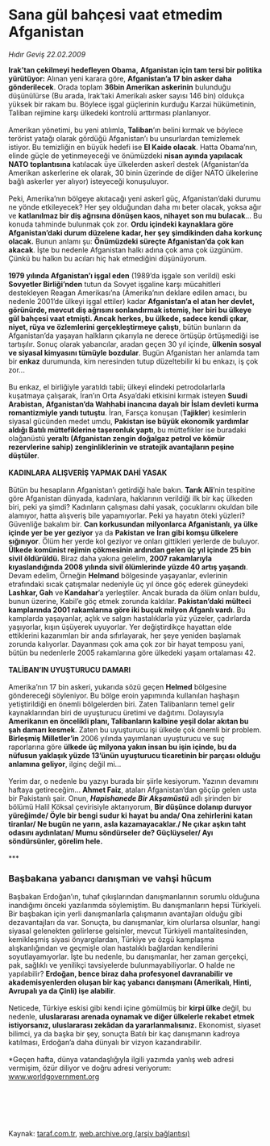 # Sana gül bahçesi vaat etmedim Afganistan

*Hıdır Geviş 22.02.2009*

<div class="taraf_structure_2col_1zq">
<div class="margen_n">



 <p><b>Irak’tan çekilmeyi hedefleyen Obama,</b> <b>Afganistan için tam tersi bir politika yürütüyor:</b> Alınan yeni karara göre, <b>Afganistan’a 17 bin asker daha gönderilecek</b>. Orada toplam <b>36bin Amerikan</b> <b>askerinin</b> bulunduğu düşünülürse (Bu arada, Irak’taki Amerikalı asker sayısı 146 bin) oldukça yüksek bir rakam bu. Böylece işgal güçlerinin kurduğu Karzai hükümetinin, Taliban rejimine karşı ülkedeki kontrolü arttırması planlanıyor. <br/><br/>Amerikan yönetimi, bu yeni atılımla, <b>Taliban</b>’ın belini kırmak ve böylece terörist yatağı olarak gördüğü Afganistan’ı bu unsurlardan temizlemek istiyor. Bu temizliğin en büyük hedefi ise <b>El Kaide olacak</b>. Hatta Obama’nın, elinde güçle de yetinmeyeceği ve önümüzdeki <b>nisan ayında yapılacak NATO toplantısına</b> katılacak üye ülkelerden askerî destek (Afganistan’da Amerikan askerlerine ek olarak, 30 binin üzerinde de diğer NATO ülkelerine bağlı askerler yer alıyor) isteyeceği konuşuluyor. <br/><br/>Peki, Amerika’nın bölgeye akıtacağı yeni askerî güç, Afganistan’daki durumu ne yönde etkileyecek? Her şey olduğundan daha mı beter olacak, yoksa ağır ve <b>katlanılmaz bir diş ağrısına dönüşen kaos, nihayet son mu bulacak</b>... Bu konuda tahminde bulunmak çok zor. <b>Ordu içindeki kaynaklara göre Afganistan’daki durum düzelene kadar, her şey şimdikinden daha korkunç olacak.</b> Bunun anlamı şu: <b>Önümüzdeki süreçte Afganistan’da çok kan akacak</b>. İşte bu nedenle Afganistan halkı adına çok ama çok üzgünüm. Çünkü bu halkın bu acıları hiç hak etmediğini düşünüyorum. <b><br/><br/>1979 yılında Afganistan’ı işgal eden</b> (1989’da işgale son verildi) eski <b>Sovyetler Birliği’nden</b> tutun da Sovyet işgaline karşı mücahitleri destekleyen Reagan Amerikası’na (Amerika’nın deklare edilen amacı, bu nedenle 2001’de ülkeyi işgal ettiler) kadar <b>Afganistan’a el atan her devlet, görünürde, mevcut diş ağrısını sonlandırmak istemiş, her biri bu ülkeye gül bahçesi vaat etmişti. Ancak herkes, bu ülkede, sadece kendi çıkar, niyet, rüya ve özlemlerini gerçekleştirmeye çalıştı</b>, bütün bunların da Afganistan’da yaşayan halkların çıkarıyla ne derece örtüşüp örtüşmediği ise tartışılır. Sonuç olarak yabancılar, aradan geçen 30 yıl içinde, <b>ülkenin sosyal ve siyasal kimyasını tümüyle bozdular</b>. Bugün Afganistan her anlamda tam bir <b>enkaz</b> durumunda, kim neresinden tutup düzeltebilir ki bu enkazı, iş çok zor... <br/><br/>Bu enkaz, el birliğiyle yaratıldı tabii; ülkeyi elindeki petrodolarlarla kuşatmaya çalışarak, İran’ın Orta Asya’daki etkisini kırmak isteyen <b>Suudi Arabistan, Afganistan’da Wahhabi inancına dayalı bir İslam devleti kurma romantizmiyle yandı tutuştu</b>. İran, Farsça konuşan (<b>Tajikler</b>) kesimlerin siyasal gücünden medet umdu, <b>Pakistan ise büyük ekonomik yardımlar aldığı Batılı müttefiklerine taşeronluk yaptı</b>, bu müttefikler ise buradaki olağanüstü <b>yeraltı (Afganistan zengin doğalgaz petrol ve kömür rezervlerine sahip) zenginliklerinin ve stratejik avantajların peşine düştüler</b>. <b> </b> <b><br/><br/>KADINLARA ALIŞVERİŞ YAPMAK DAHİ YASAK</b>   <br/><br/>Bütün bu hesapların Afganistan’ı getirdiği hale bakın. <b>Tarık Ali</b>’nin tespitine göre Afganistan dünyada, kadınlara, haklarının verildiği ilk bir kaç ülkeden biri, peki ya şimdi? Kadınların çalışması dahi yasak, çocuklarını okuldan bile alamıyor, hatta alışveriş bile yapamıyorlar. Peki ya hayatın öteki yüzleri? Güvenliğe bakalım bir. <b>Can korkusundan milyonlarca Afganistanlı, ya ülke içinde yer be yer geziyor</b> ya da <b>Pakistan ve</b> <b>İran gibi komşu ülkelere sığınıyor</b>. Ölüm her yerde kol geziyor ve onları gittikleri yerlerde de buluyor. <b>Ülkede komünist rejimin çökmesinin ardından gelen üç yıl içinde 25 bin sivil öldürüldü. </b>Biraz daha yakına gelelim, <b>2007 rakamlarıyla kıyaslandığında 2008 yılında sivil ölümlerinde yüzde 40 artış yaşandı</b>. Devam edelim, Örneğin <b>Helmand</b> bölgesinde yaşayanlar, evlerinin etrafındaki sıcak çatışmalar nedeniyle üç yıl önce göç ederek güneydeki <b>Lashkar, Gah</b> ve<b> Kandahar</b>’a yerleştiler. Ancak burada da ölüm onları buldu, bunun üzerine, Kabil’e göç etmek zorunda kaldılar. <b>Pakistan’daki mülteci kamplarında 2001 rakamlarına göre iki buçuk milyon Afganlı vardı</b>. Bu kamplarda yaşayanlar, açlık ve salgın hastalıklarla yüz yüzeler, çadırlarda yaşıyorlar, kışın üşüyerek uyuyorlar. Yer değiştirdikçe hayattan elde ettiklerini kazanımları bir anda sıfırlayarak, her şeye yeniden başlamak zorunda kalıyorlar. Dayanması çok ama çok zor bir hayat temposu yani, bütün bu nedenlerle 2005 rakamlarına göre ülkedeki yaşam ortalaması 42. <b> </b> <b><br/><br/>TALİBAN’IN UYUŞTURUCU DAMARI</b>   <br/><br/>Amerika’nın 17 bin askeri, yukarıda sözü geçen <b>Helmed</b> bölgesine göndereceği söyleniyor. Bu bölge eroin yapımında kullanılan haşhaşın yetiştirildiği en önemli bölgelerden biri. Zaten Talibanların temel gelir kaynaklarından biri de uyuşturucu üretimi ve dağıtımı. Dolayısıyla <b>Amerikanın en öncelikli planı, Talibanların kalbine yeşil dolar akıtan bu şah damarı kesmek</b>. Zaten bu uyuşturucu işi ülkede çok önemli bir problem. <b>Birleşmiş Milletler’in</b> 2006 yılında yayımlanan uyuşturucu ve suç raporlarına göre <b>ülkede üç milyona yakın insan bu işin içinde, bu da nüfusun yaklaşık yüzde 13’ünün uyuşturucu ticaretinin bir parçası olduğu anlamına geliyor</b>, ilginç değil mi... <br/><br/>Yerim dar, o nedenle bu yazıyı burada bir şiirle kesiyorum. Yazının devamını haftaya getireceğim... <b>Ahmet Faiz</b>, ataları Afganistan’dan göçüp gelen usta bir Pakistanlı şair. Onun, <b><i>Hapishanede Bir Akşamüstü</i></b> adlı şirinden bir bölümü Halil Köksal çevirisiyle aktarıyorum, <b>Bir düşünce dolanıp duruyor yüreğimde/ Öyle bir bengi sudur ki hayat bu anda/ Ona zehirlerini katan tiranlar/ Ne bugün ne yarın, asla kazamayacaklar./ Ne çıkar aşkın taht odasını aydınlatan/ Mumu söndürseler de? Güçlüyseler/ Ayı söndürsünler, görelim hele</b><b>.</b> <br/><br/>***   <br/><font size="4"><strong><br/>Başbakana yabancı danışman ve vahşi hücum</strong></font>   <br/><br/>Başbakan Erdoğan’ın, tuhaf çıkışlarından danışmanlarının sorumlu olduğuna inandığımı önceki yazılarımda söylemiştim. Bu danışmanların hepsi Türkiyeli. Bir başbakan için yerli danışmanlarla çalışmanın avantajları olduğu gibi dezavantajları da var. Sonuçta, bu danışmanlar, kim olurlarsa olsunlar, hangi siyasal gelenekten gelirlerse gelsinler, mevcut Türkiyeli mantalitesinden, kemikleşmiş siyasi önyargılardan, Türkiye ye özgü kamplaşma alışkanlığından ve geçmişle olan hastalıklı bağlardan kendilerini soyutlayamıyorlar. İşte bu nedenle, bu danışmanlar, her zaman gerçekçi, pak, sağlıklı ve yenilikçi tavsiyelerde bulunmayabiliyorlar. O halde ne yapılabilir? <b>Erdoğan, bence biraz daha profesyonel davranabilir ve akademisyenlerden oluşan bir kaç yabancı danışmanı (Amerikalı, Hinti, Avrupalı ya da Çinli) işe alabilir</b>. <b></b><br/><br/>Neticede, Türkiye eskisi gibi kendi içine gömülmüş bir <b>kirpi ülke</b> değil, bu nedenle, <b>uluslararası arenada oynamak ve diğer ülkelerle rekabet etmek istiyorsanız, uluslararası zekâdan da yararlanmalısınız.</b> Ekonomist, siyaset bilimci, ya da başka bir şey, sonuçta Batılı bir kaç danışmanın kadroya katılması, Erdoğan’a daha dünyalı bir vizyon kazandırabilir. <br/><br/>*Geçen hafta, dünya vatandaşlığıyla ilgili yazımda yanlış web adresi vermişim, özür diliyor ve doğru adresi veriyorum: <a href="http://www.worldgovernment.org/">www.worldgovernment.org</a></p>
<br/>
<br/>
<br/>



<br/>


<div id="taraf_not">
</div>

</div>


</div>

Kaynak: [taraf.com.tr](http://www.taraf.com.tr:80/makale/4136.htm), [web.archive.org (arşiv bağlantısı)](http://web.archive.org/web/20090608190641/http://www.taraf.com.tr:80/makale/4136.htm)

